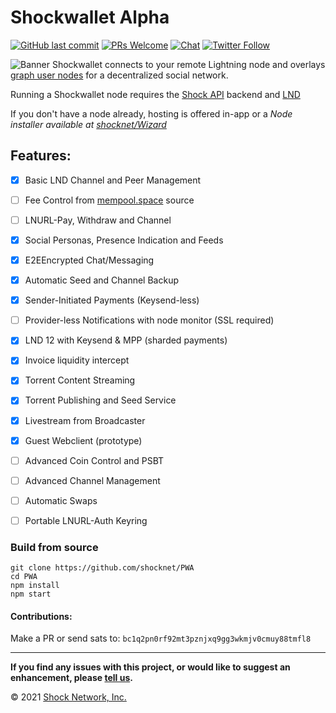 # Shockwallet Alpha
[![GitHub last commit](https://img.shields.io/github/last-commit/shocknet/PWA?style=flat-square)](https://github.com/shocknet/PWA/commits/master)
[![PRs Welcome](https://img.shields.io/badge/PRs-welcome-brightgreen.svg?style=flat-square)](http://makeapullrequest.com) 
[![Chat](https://img.shields.io/badge/chat-on%20Telegram-blue?style=flat-square)](https://t.me/Shockwallet)
[![Twitter Follow](https://img.shields.io/twitter/follow/ShockBTC?style=flat-square)](https://twitter.com/shockbtc)

![Banner](https://pbs.twimg.com/profile_banners/971667736978972673/1598594052)
Shockwallet connects to your remote Lightning node and overlays [graph user nodes](https://gun.eco/) for a decentralized social network.

Running a Shockwallet node requires the [Shock API](https://github.com/shocknet/api) backend and [LND](https://github.com/lightningnetwork/lnd)

If you don't have a node already, hosting is offered in-app or a _Node installer available at [shocknet/Wizard](https://github.com/shocknet/wizard)_

## Features:


- [X] Basic LND Channel and Peer Management
- [ ] Fee Control from [mempool.space](https://github.com/mempool/mempool) source
- [ ] LNURL-Pay, Withdraw and Channel
- [X] Social Personas, Presence Indication and Feeds
- [X] E2EEncrypted Chat/Messaging
- [X] Automatic Seed and Channel Backup
- [X] Sender-Initiated Payments (Keysend-less)
- [ ] Provider-less Notifications with node monitor (SSL required)
- [X] LND 12 with Keysend & MPP (sharded payments)
- [X] Invoice liquidity intercept
- [X] Torrent Content Streaming
- [X] Torrent Publishing and Seed Service
- [X] Livestream from Broadcaster
- [X] Guest Webclient (prototype)
- [ ] Advanced Coin Control and PSBT 
- [ ] Advanced Channel Management
- [ ] Automatic Swaps
- [ ] Portable LNURL-Auth Keyring


### Build from source

```
git clone https://github.com/shocknet/PWA
cd PWA
npm install
npm start
```

#### Contributions:

Make a PR or send sats to: `bc1q2pn0rf92mt3pznjxq9gg3wkmjv0cmuy88tmfl8`

<hr></hr>

**If you find any issues with this project, or would like to suggest an enhancement, please [tell us](https://github.com/shocknet/PWA/issues).**

© 2021 [Shock Network, Inc.](https://shockwallet.app)

